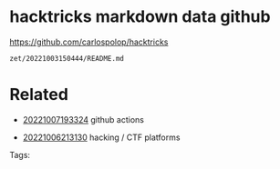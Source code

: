 # hacktricks markdown data github
https://github.com/carlospolop/hacktricks

` zet/20221003150444/README.md `

# Related

- [20221007193324](/zet/20221007193324/README.md) github actions

- [20221006213130](/zet/20221006213130/README.md) hacking / CTF platforms


Tags:

    
